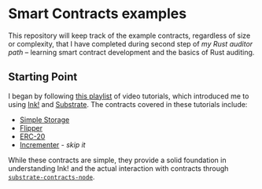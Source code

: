 # Smart Contracts examples

This repository will keep track of the example contracts, regardless of size or complexity, that I have completed during second step of _my Rust auditor path_ – learning smart contract development and the basics of Rust auditing.

## Starting Point

I began by following [this playlist](https://www.youtube.com/playlist?list=PL7mnz6eNKsYlLiLfhDKtVjdSb59cBZPVL) of video tutorials, which introduced me to using [Ink!](https://use.ink/) and [Substrate](https://docs.substrate.io/tutorials/smart-contracts). The contracts covered in these tutorials include:

- [Simple Storage](SimpleStorage)
- [Flipper](flipper)
- [ERC-20](erc_20)
- [Incrementer](incrementer) - _skip it_

While these contracts are simple, they provide a solid foundation in understanding Ink! and the actual interaction with contracts through [`substrate-contracts-node`](https://github.com/paritytech/substrate-contracts-node).
